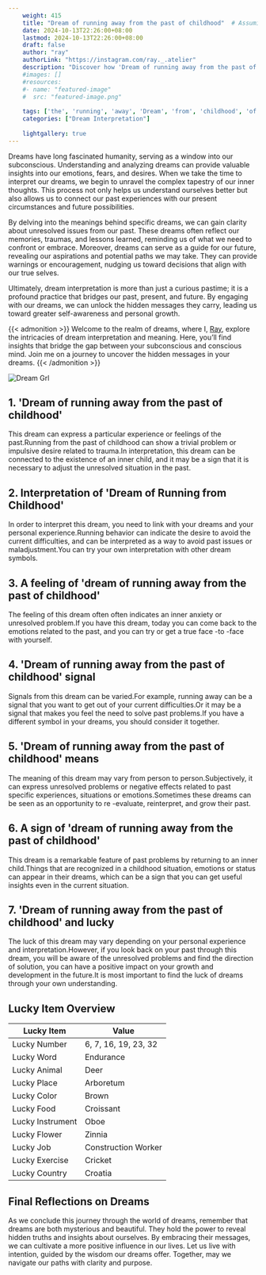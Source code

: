 ```yaml
---
    weight: 415
    title: "Dream of running away from the past of childhood"  # Assuming 'title' column exists
    date: 2024-10-13T22:26:00+08:00
    lastmod: 2024-10-13T22:26:00+08:00
    draft: false
    author: "ray"
    authorLink: "https://instagram.com/ray._.atelier"
    description: "Discover how 'Dream of running away from the past of childhood' can interpret your future and uncover its significant meanings in your life."
    #images: []
    #resources:
    #- name: "featured-image"
    #  src: "featured-image.png"
    
    tags: ['the', 'running', 'away', 'Dream', 'from', 'childhood', 'of', 'past']
    categories: ["Dream Interpretation"]
    
    lightgallery: true
---
```

    
Dreams have long fascinated humanity, serving as a window into our subconscious. Understanding and analyzing dreams can provide valuable insights into our emotions, fears, and desires. When we take the time to interpret our dreams, we begin to unravel the complex tapestry of our inner thoughts. This process not only helps us understand ourselves better but also allows us to connect our past experiences with our present circumstances and future possibilities.

By delving into the meanings behind specific dreams, we can gain clarity about unresolved issues from our past. These dreams often reflect our memories, traumas, and lessons learned, reminding us of what we need to confront or embrace. Moreover, dreams can serve as a guide for our future, revealing our aspirations and potential paths we may take. They can provide warnings or encouragement, nudging us toward decisions that align with our true selves.

Ultimately, dream interpretation is more than just a curious pastime; it is a profound practice that bridges our past, present, and future. By engaging with our dreams, we can unlock the hidden messages they carry, leading us toward greater self-awareness and personal growth.

{{< admonition >}}
Welcome to the realm of dreams, where I, [Ray](https://instagram.com/ray._.atelier), explore the intricacies of dream interpretation and meaning. Here, you’ll find insights that bridge the gap between your subconscious and conscious mind. Join me on a journey to uncover the hidden messages in your dreams.
{{< /admonition >}}

![Dream Grl](https://cdn.pixabay.com/photo/2017/11/02/03/35/gothic-2910057_1280.jpg "Dream Grl")

## 1. 'Dream of running away from the past of childhood'
This dream can express a particular experience or feelings of the past.Running from the past of childhood can show a trivial problem or impulsive desire related to trauma.In interpretation, this dream can be connected to the existence of an inner child, and it may be a sign that it is necessary to adjust the unresolved situation in the past.

## 2. Interpretation of 'Dream of Running from Childhood'
In order to interpret this dream, you need to link with your dreams and your personal experience.Running behavior can indicate the desire to avoid the current difficulties, and can be interpreted as a way to avoid past issues or maladjustment.You can try your own interpretation with other dream symbols.

## 3. A feeling of 'dream of running away from the past of childhood'
The feeling of this dream often often indicates an inner anxiety or unresolved problem.If you have this dream, today you can come back to the emotions related to the past, and you can try or get a true face -to -face with yourself.

## 4. 'Dream of running away from the past of childhood' signal
Signals from this dream can be varied.For example, running away can be a signal that you want to get out of your current difficulties.Or it may be a signal that makes you feel the need to solve past problems.If you have a different symbol in your dreams, you should consider it together.

## 5. 'Dream of running away from the past of childhood' means
The meaning of this dream may vary from person to person.Subjectively, it can express unresolved problems or negative effects related to past specific experiences, situations or emotions.Sometimes these dreams can be seen as an opportunity to re -evaluate, reinterpret, and grow their past.

## 6. A sign of 'dream of running away from the past of childhood'
This dream is a remarkable feature of past problems by returning to an inner child.Things that are recognized in a childhood situation, emotions or status can appear in their dreams, which can be a sign that you can get useful insights even in the current situation.

## 7. 'Dream of running away from the past of childhood' and lucky
The luck of this dream may vary depending on your personal experience and interpretation.However, if you look back on your past through this dream, you will be aware of the unresolved problems and find the direction of solution, you can have a positive impact on your growth and development in the future.It is most important to find the luck of dreams through your own understanding.

## Lucky Item Overview
| Lucky Item          | Value              |
|---------------|--------------------|
| Lucky Number        | 6, 7, 16, 19, 23, 32  |
| Lucky Word          | Endurance |
| Lucky Animal        | Deer |
| Lucky Place         | Arboretum     |
| Lucky Color         | Brown     |
| Lucky Food          | Croissant      |
| Lucky Instrument    | Oboe |
| Lucky Flower        | Zinnia    |
| Lucky Job           | Construction Worker       |
| Lucky Exercise      | Cricket  |
| Lucky Country       | Croatia    |


##  Final Reflections on Dreams

As we conclude this journey through the world of dreams, remember that dreams are both mysterious and beautiful. They hold the power to reveal hidden truths and insights about ourselves. By embracing their messages, we can cultivate a more positive influence in our lives. Let us live with intention, guided by the wisdom our dreams offer. Together, may we navigate our paths with clarity and purpose.
